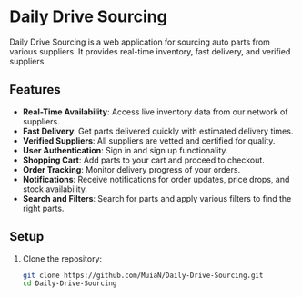 # Daily Drive Sourcing

Daily Drive Sourcing is a web application for sourcing auto parts from various suppliers. It provides real-time inventory, fast delivery, and verified suppliers.

## Features

- **Real-Time Availability**: Access live inventory data from our network of suppliers.
- **Fast Delivery**: Get parts delivered quickly with estimated delivery times.
- **Verified Suppliers**: All suppliers are vetted and certified for quality.
- **User Authentication**: Sign in and sign up functionality.
- **Shopping Cart**: Add parts to your cart and proceed to checkout.
- **Order Tracking**: Monitor delivery progress of your orders.
- **Notifications**: Receive notifications for order updates, price drops, and stock availability.
- **Search and Filters**: Search for parts and apply various filters to find the right parts.

## Setup

1. Clone the repository:
   ```sh
   git clone https://github.com/MuiaN/Daily-Drive-Sourcing.git
   cd Daily-Drive-Sourcing
